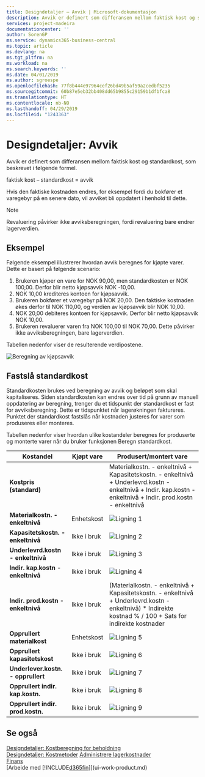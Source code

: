 ```yaml
---
title: Designdetaljer – Avvik | Microsoft-dokumentasjon
description: Avvik er definert som differansen mellom faktisk kost og standardkost, som beskrevet i følgende formel.
services: project-madeira
documentationcenter: ''
author: SorenGP
ms.service: dynamics365-business-central
ms.topic: article
ms.devlang: na
ms.tgt_pltfrm: na
ms.workload: na
ms.search.keywords: ''
ms.date: 04/01/2019
ms.author: sgroespe
ms.openlocfilehash: 77f8b444e97964cef26bd49b5af59a2cedbf5235
ms.sourcegitcommit: 60b87e5eb32bb408dd65b9855c29159b1dfbfca8
ms.translationtype: HT
ms.contentlocale: nb-NO
ms.lasthandoff: 04/29/2019
ms.locfileid: "1243363"
---
```

# <a name="design-details-variance"></a>Designdetaljer: Avvik
Avvik er definert som differansen mellom faktisk kost og standardkost, som beskrevet i følgende formel.  

 faktisk kost – standardkost = avvik  

 Hvis den faktiske kostnaden endres, for eksempel fordi du bokfører et varegebyr på en senere dato, vil avviket bli oppdatert i henhold til dette.  

> [!NOTE]  
>  Revaluering påvirker ikke avviksberegningen, fordi revaluering bare endrer lagerverdien.  

## <a name="example"></a>Eksempel  
 Følgende eksempel illustrerer hvordan avvik beregnes for kjøpte varer. Dette er basert på følgende scenario:  

1.  Brukeren kjøper en vare for NOK 90,00, men standardkosten er NOK 100,00. Derfor blir netto kjøpsavvik NOK -10,00.  
2.  NOK 10,00 krediteres kontoen for kjøpsavvik.  
3.  Brukeren bokfører et varegebyr på NOK 20,00. Den faktiske kostnaden økes derfor til NOK 110,00, og verdien av kjøpsavvik blir NOK 10,00.  
4.  NOK 20,00 debiteres kontoen for kjøpsavvik. Derfor blir netto kjøpsavvik NOK 10,00.  
5.  Brukeren revaluerer varen fra NOK 100,00 til NOK 70,00. Dette påvirker ikke avviksberegningen, bare lagerverdien.  

 Tabellen nedenfor viser de resulterende verdipostene.  

 ![Beregning av kjøpsavvik](media/design_details_inventory_costing_11_purchase_variance.png "Beregning av kjøpsavvik")  

## <a name="determining-the-standard-cost"></a>Fastslå standardkost  
 Standardkosten brukes ved beregning av avvik og beløpet som skal kapitaliseres. Siden standardkosten kan endres over tid på grunn av manuell oppdatering av beregning, trenger du et tidspunkt der standardkost er fast for avviksberegning. Dette er tidspunktet når lagerøkningen faktureres. Punktet der standardkost fastslås når kostnaden justeres for varer som produseres eller monteres.  

 Tabellen nedenfor viser hvordan ulike kostandeler beregnes for produserte og monterte varer når du bruker funksjonen Beregn standardkost.  

|Kostandel|Kjøpt vare|Produsert/montert vare|  
|----------------|--------------------|------------------------------|  
|**Kostpris (standard)**||Materialkostn. - enkeltnivå + Kapasitetskostn. - enkeltnivå + Underlevrd.kostn - enkeltnivå + Indir. kap.kostn - enkeltnivå + Indir. prod.kostn - enkeltnivå|  
|**Materialkostn. - enkeltnivå**|Enhetskost|![Ligning 1](media/design_details_inventory_costing_11_equation_1.png "Ligning 1")|  
|**Kapasitetskostn. - enkeltnivå**|Ikke i bruk|![Ligning 2](media/design_details_inventory_costing_11_equation_2.png "Ligning 2")|  
|**Underlevrd.kostn - enkeltnivå**|Ikke i bruk|![Ligning 3](media/design_details_inventory_costing_11_equation_3.png "Ligning 3")|  
|**Indir. kap.kostn - enkeltnivå**|Ikke i bruk|![Ligning 4](media/design_details_inventory_costing_11_equation_4.png "Ligning 4")|  
|**Indir. prod.kostn - enkeltnivå**|Ikke i bruk|(Materialkostn. - enkeltnivå + Kapasitetskostn. - enkeltnivå + Underlevrd.kostn - enkeltnivå) * Indirekte kostnad % / 100 + Sats for indirekte kostnader|  
|**Opprullert materialkost**|Enhetskost|![Ligning 5](media/design_details_inventory_costing_11_equation_5.png "Ligning 5")|  
|**Opprullert kapasitetskost**|Ikke i bruk|![Ligning 6](media/design_details_inventory_costing_11_equation_6.png "Ligning 6")|  
|**Underlever.kostn. - opprullert**|Ikke i bruk|![Ligning 7](media/design_details_inventory_costing_11_equation_7.png "Ligning 7")|  
|**Opprullert indir. kap.kostn.**|Ikke i bruk|![Ligning 8](media/design_details_inventory_costing_11_equation_8.png "Ligning 8")|  
|**Opprullert indir. prod.kostn.**|Ikke i bruk|![Ligning 9](media/design_details_inventory_costing_11_equation_9.png "Ligning 9")|  

## <a name="see-also"></a>Se også  
 [Designdetaljer: Kostberegning for beholdning](design-details-inventory-costing.md)   
 [Designdetaljer: Kostmetoder](design-details-costing-methods.md) [Administrere lagerkostnader](finance-manage-inventory-costs.md)  
 [Finans](finance.md)  
 [Arbeide med [!INCLUDE[d365fin](includes/d365fin_md.md)]](ui-work-product.md)
